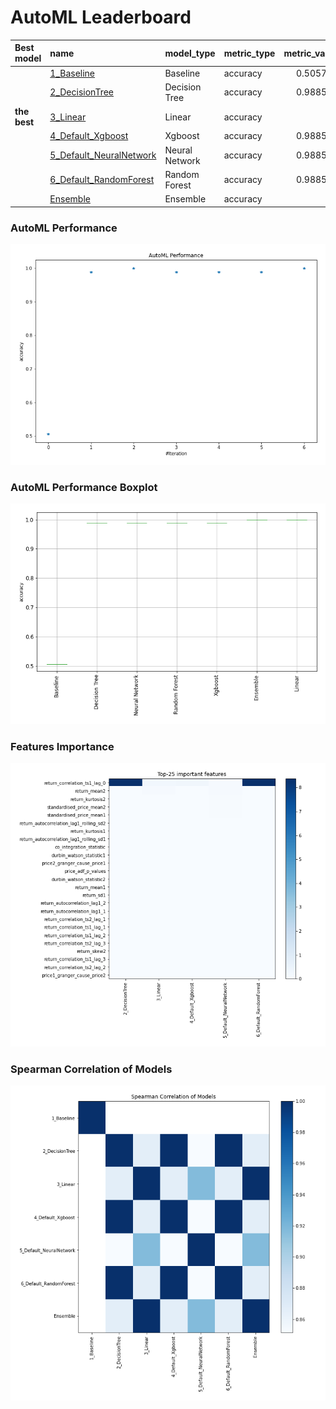 # AutoML Leaderboard

| Best model   | name                                                         | model_type     | metric_type   |   metric_value |   train_time |
|:-------------|:-------------------------------------------------------------|:---------------|:--------------|---------------:|-------------:|
|              | [1_Baseline](1_Baseline/README.md)                           | Baseline       | accuracy      |       0.505747 |         2.65 |
|              | [2_DecisionTree](2_DecisionTree/README.md)                   | Decision Tree  | accuracy      |       0.988506 |         7.77 |
| **the best** | [3_Linear](3_Linear/README.md)                               | Linear         | accuracy      |       1        |       867.03 |
|              | [4_Default_Xgboost](4_Default_Xgboost/README.md)             | Xgboost        | accuracy      |       0.988506 |        12.04 |
|              | [5_Default_NeuralNetwork](5_Default_NeuralNetwork/README.md) | Neural Network | accuracy      |       0.988506 |         9.69 |
|              | [6_Default_RandomForest](6_Default_RandomForest/README.md)   | Random Forest  | accuracy      |       0.988506 |       874.17 |
|              | [Ensemble](Ensemble/README.md)                               | Ensemble       | accuracy      |       1        |         0.36 |

### AutoML Performance
![AutoML Performance](ldb_performance.png)

### AutoML Performance Boxplot
![AutoML Performance Boxplot](ldb_performance_boxplot.png)

### Features Importance
![features importance across models](features_heatmap.png)



### Spearman Correlation of Models
![models spearman correlation](correlation_heatmap.png)

